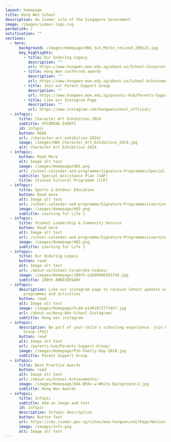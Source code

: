 ```yaml
---
layout: homepage
title: Hong Wen School
description: An Isomer site of the Singapore Government
image: /images/isomer-logo.svg
permalink: /
notification: ""
sections:
  - hero:
      background: /images/Homepage/HWS_Sch_Motto_resized_200123.jpg
      key_highlights:
        - title: Our Enduring Legacy
          description: ""
          url: https://www.hongwen.moe.edu.sg/about-us/School-Corporate-Videos/
        - title: Hong Wen conferred awards
          description: ""
          url: https://www.hongwen.moe.edu.sg/about-us/School-Achievements/
        - title: Join our Parent Support Group
          description: ""
          url: https://www.hongwen.moe.edu.sg/parents-hub/Parents-Support-Group/
        - title: Like our Instagram Page
          description: ""
          url: https://www.instagram.com/hongwenschool_official/
  - infopic:
      title: Character Art Exhibition 2024
      subtitle: UPCOMING EVENTS
      id: infopic
      button: READ
      url: /character-art-exhibition-2024/
      image: /images/HWS_Character_Art_Exhibition_2024.jpg
      alt: Character Art Exhibition 2024
  - infopic:
      button: Read More
      alt: Image alt text
      image: /images/Homepage/H01.png
      url: /school-calendar-and-programme/Signature-Programmes/Special-Assistance-Plan-SAP/
      subtitle: Special Assistance Plan (SAP)
      title: Chinese Cultural Programme (CCP)
  - infopic:
      title: Sports & Outdoor Education
      button: Read more
      alt: Image alt text
      url: /school-calendar-and-programme/Signature-Programmes/Learning-for-Life-Sports-and-Outdoor-Education/
      image: /images/Homepage/H02.png
      subtitle: Learning for Life 1
  - infopic:
      title: Student Leadership & Community Service
      button: Read more
      alt: Image alt text
      url: /school-calendar-and-programme/Signature-Programmes/Learning-for-Life-Leadership-and-Service/
      image: /images/Homepage/H03.png
      subtitle: Learning for Life 2
  - infopic:
      title: Our Enduring Legacy
      button: read
      alt: Image alt text
      url: /about-us/School-Corporate-Videos/
      image: /images/Homepage/100th-e1609986303750.jpg
      subtitle: 100th ANNIVERSARY
  - infopic:
      description: Like our instagram page to receive latest updates on school
        programmes and activities
      button: read
      alt: Image alt text
      image: /images/Homepage/hc49-e1491972777457.jpg
      url: /about-us/Hong-Wen-School-Instagram/
      subtitle: Hong wen instagram
  - infopic:
      description: Be part of your child's schooling experience. join Parents Support
        Group (PSG)
      button: read
      alt: Image alt text
      url: /parents-hub/Parents-Support-Group/
      image: /images/Homepage/PSG-Family-Day-2018.jpg
      subtitle: Parent Support Group
  - infopic:
      title: Best Practice Awards
      button: read
      alt: Image alt text
      url: /about-us/School-Achievements/
      image: /images/Homepage/SDA-BPAs-w-White-Background-2.jpg
      subtitle: Hong Wen Awards
  - infopic:
      title: Infopic
      subtitle: Add an image and text
      id: infopic
      description: Infopic description
      button: Button Text
      url: https://cms.isomer.gov.sg/sites/moe-hongwen/editPage/National%20Calligraphy%20Competition%202024.md
      image: /images/info.png
      alt: Image alt text
---
```

